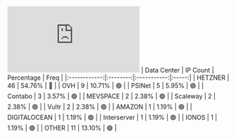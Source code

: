 ![Diagramm](https://github.com/obajay/StateSync-snapshots/blob/main/Projects/Nois/1/README.md)
| Data Center | IP Count | Percentage | Freq |
|:------------:|:--------:|:-----------:|:-----:|
| HETZNER | 46 | 54.76% | 🔴 |
| OVH | 9 | 10.71% | 🟢 |
| PSINet | 5 | 5.95% | 🟢 |
| Contabo | 3 | 3.57% | 🟢 |
| MEVSPACE | 2 | 2.38% | 🟢 |
| Scaleway | 2 | 2.38% | 🟢 |
| Vultr | 2 | 2.38% | 🟢 |
| AMAZON | 1 | 1.19% | 🟢 |
| DIGITALOCEAN | 1 | 1.19% | 🟢 |
| Interserver | 1 | 1.19% | 🟢 |
| IONOS | 1 | 1.19% | 🟢 |
| OTHER | 11 | 13.10% | 🟢 |